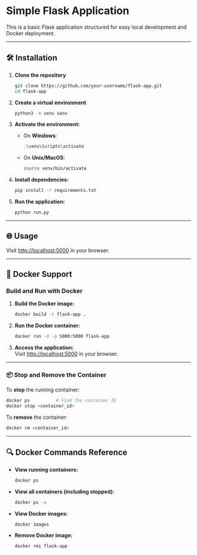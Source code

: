 
# **Simple Flask Application**

This is a basic Flask application structured for easy local development and Docker deployment.

---

## **🛠️ Installation**

1. **Clone the repository**  

   ```bash
   git clone https://github.com/your-username/flask-app.git
   cd flask-app
   ```

2. **Create a virtual environment**  

   ```bash
   python3 -m venv venv
   ```

3. **Activate the environment:**  
   - On **Windows**:  

     ```bash
     .\venv\Scripts\activate
     ```

   - On **Unix/MacOS**:  

     ```bash
     source venv/bin/activate
     ```

4. **Install dependencies:**  

   ```bash
   pip install -r requirements.txt
   ```

5. **Run the application:**  

   ```bash
   python run.py
   ```

---

## **🌐 Usage**

Visit [http://localhost:5000](http://localhost:5000) in your browser.

---

## **🐳 Docker Support**

### **Build and Run with Docker**

1. **Build the Docker image:**  

   ```bash
   docker build -t flask-app .
   ```

2. **Run the Docker container:**  

   ```bash
   docker run -d -p 5000:5000 flask-app
   ```

3. **Access the application:**  
   Visit [http://localhost:5000](http://localhost:5000) in your browser.

---

### **📦 Stop and Remove the Container**

To **stop** the running container:

```bash
docker ps          # Find the container ID
docker stop <container_id>
```

To **remove** the container:

```bash
docker rm <container_id>
```

---

## **🔍 Docker Commands Reference**

- **View running containers:**  

  ```bash
  docker ps
  ```

- **View all containers (including stopped):**  

  ```bash
  docker ps -a
  ```

- **View Docker images:**  

  ```bash
  docker images
  ```

- **Remove Docker image:**  

  ```bash
  docker rmi flask-app
  ```
